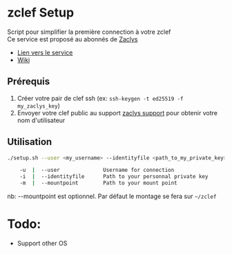 # zclef Setup

Script pour simplifier la première connection à votre zclef  
Ce service est proposé au abonnés de [Zaclys](www.zaclys.com)
- [Lien vers le service](https://www.zaclys.com/zcle/)
- [Wiki](https://wiki.zaclys.com/index.php/Installation_de_la_zclef_sous_Linux)

## Prérequis

1. Créer votre pair de clef ssh (ex: `ssh-keygen -t ed25519 -f my_zaclys_key`)  
2. Envoyer votre clef public au support [zaclys support](https://www.zaclys.com/contact/) pour obtenir votre nom d'utilisateur

## Utilisation

```bash
./setup.sh --user <my_username> --identityfile <path_to_my_private_key> [--mountpoint your_mount_point]

    -u  |  --user              Username for connection
    -i  |  --identityfile      Path to your personnal private key
    -m  |  --mountpoint        Path to your mount point
```
nb: --mountpoint est optionnel. Par défaut le montage se fera sur `~/zclef`

# Todo:

- Support other OS
